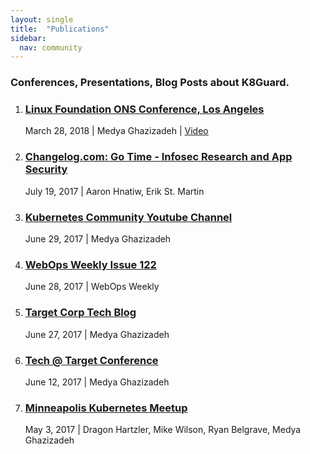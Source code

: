 ```yaml
---
layout: single
title:  "Publications"
sidebar:
  nav: community
---
```



### Conferences, Presentations, Blog Posts about K8Guard.

1. ### [Linux Foundation ONS Conference, Los Angeles](https://onsna18.sched.com/event/Dm4l/k8guard-an-auditing-system-for-kubernetes-medya-ghazizadeh-google) 
    March 28, 2018 | Medya Ghazizadeh | [Video](https://www.youtube.com/watch?v=FcNILuwmipA)
1. ### [Changelog.com: Go Time - Infosec Research and App Security](https://changelog.com/gotime/51)
    July 19, 2017 | Aaron Hnatiw, Erik St. Martin
1. ### [Kubernetes Community Youtube Channel](https://www.youtube.com/watch?v=9W6sGmjsW_c)  
    June 29, 2017 | Medya Ghazizadeh
1. ### [WebOps Weekly Issue 122](https://webopsweekly.com/issues/122)  
    June 28, 2017 | WebOps Weekly
1. ### [Target Corp Tech Blog](http://target.github.io/infrastructure/k8guard-the-guardian-angel-for-kuberentes)  
    June 27, 2017 | Medya Ghazizadeh
1. ### [Tech @ Target Conference]()  
    June 12, 2017 | Medya Ghazizadeh
1. ### [Minneapolis Kubernetes Meetup](https://www.meetup.com/Minneapolis-Kubernetes-Meetup/events/239191631/)  
    May 3, 2017 | Dragon Hartzler, Mike Wilson, Ryan Belgrave, Medya Ghazizadeh
